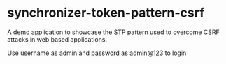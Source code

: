 # synchronizer-token-pattern-csrf
A demo application to showcase the STP pattern used to overcome CSRF attacks in web based applications.

Use username as admin and password as admin@123 to login
